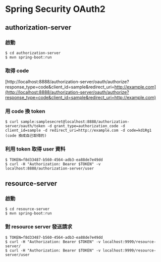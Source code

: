 # Spring Security OAuth2

## authorization-server

### 啟動

```
$ cd authorization-server
$ mvn spring-boot:run
```

### 取得 code

[http://localhost:8888/authorization-server/oauth/authorize?response_type=code&client_id=sample&redirect_uri=http://example.com](http://localhost:8888/authorization-server/oauth/authorize?response_type=code&client_id=sample&redirect_uri=http://example.com)

### 用 code 換 token

```
$ curl sample:samplesecret@localhost:8888/authorization-server/oauth/token -d grant_type=authorization_code -d client_id=sample -d redirect_uri=http://example.com -d code=kd1Rg1
(code 換成自己取得的)
```

### 利用 token 取得 user 資料
```
$ TOKEN=f8d33487-b560-4564-adb3-ea88de7e49dd
$ curl -H "Authorization: Bearer $TOKEN" -v localhost:8888/authorization-server/user
```


## resource-server

### 啟動

```
$ cd resource-server
$ mvn spring-boot:run
```

### 對 resource server 發送請求

```
$ TOKEN=f8d33487-b560-4564-adb3-ea88de7e49dd
$ curl -H "Authorization: Bearer $TOKEN" -v localhost:9999/resource-server/
$ curl -H "Authorization: Bearer $TOKEN" -v localhost:9999/resource-server/user
```